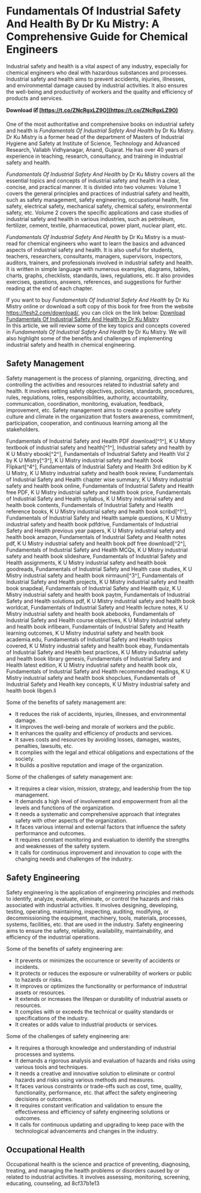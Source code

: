
 
# Fundamentals Of Industrial Safety And Health By Dr Ku Mistry: A Comprehensive Guide for Chemical Engineers
 
Industrial safety and health is a vital aspect of any industry, especially for chemical engineers who deal with hazardous substances and processes. Industrial safety and health aims to prevent accidents, injuries, illnesses, and environmental damage caused by industrial activities. It also ensures the well-being and productivity of workers and the quality and efficiency of products and services.
 
**Download 🗹 [https://t.co/ZNcRgxLZ9O](https://t.co/ZNcRgxLZ9O)**


 
One of the most authoritative and comprehensive books on industrial safety and health is *Fundamentals Of Industrial Safety And Health* by Dr Ku Mistry. Dr Ku Mistry is a former head of the department of Masters of Industrial Hygiene and Safety at Institute of Science, Technology and Advanced Research, Vallabh Vidhyanagar, Anand, Gujarat. He has over 40 years of experience in teaching, research, consultancy, and training in industrial safety and health.
 
*Fundamentals Of Industrial Safety And Health* by Dr Ku Mistry covers all the essential topics and concepts of industrial safety and health in a clear, concise, and practical manner. It is divided into two volumes: Volume 1 covers the general principles and practices of industrial safety and health, such as safety management, safety engineering, occupational health, fire safety, electrical safety, mechanical safety, chemical safety, environmental safety, etc. Volume 2 covers the specific applications and case studies of industrial safety and health in various industries, such as petroleum, fertilizer, cement, textile, pharmaceutical, power plant, nuclear plant, etc.
 
*Fundamentals Of Industrial Safety And Health* by Dr Ku Mistry is a must-read for chemical engineers who want to learn the basics and advanced aspects of industrial safety and health. It is also useful for students, teachers, researchers, consultants, managers, supervisors, inspectors, auditors, trainers, and professionals involved in industrial safety and health. It is written in simple language with numerous examples, diagrams, tables, charts, graphs, checklists, standards, laws, regulations, etc. It also provides exercises, questions, answers, references, and suggestions for further reading at the end of each chapter.
 
If you want to buy *Fundamentals Of Industrial Safety And Health* by Dr Ku Mistry online or download a soft copy of this book for free from the website https://fesh2.com/download/, you can click on the link below:
 [Download Fundamentals Of Industrial Safety And Health by Dr Ku Mistry](https://fesh2.com/download/)  
In this article, we will review some of the key topics and concepts covered in *Fundamentals Of Industrial Safety And Health* by Dr Ku Mistry. We will also highlight some of the benefits and challenges of implementing industrial safety and health in chemical engineering.
 
## Safety Management
 
Safety management is the process of planning, organizing, directing, and controlling the activities and resources related to industrial safety and health. It involves setting safety objectives, policies, standards, procedures, rules, regulations, roles, responsibilities, authority, accountability, communication, coordination, monitoring, evaluation, feedback, improvement, etc. Safety management aims to create a positive safety culture and climate in the organization that fosters awareness, commitment, participation, cooperation, and continuous learning among all the stakeholders.
 
Fundamentals of Industrial Safety and Health PDF download[^1^],  K U Mistry textbook of industrial safety and health[^1^],  Industrial safety and health by K U Mistry ebook[^2^],  Fundamentals of Industrial Safety and Health Vol 2 by K U Mistry[^3^],  K U Mistry industrial safety and health book Flipkart[^4^],  Fundamentals of Industrial Safety and Health 3rd edition by K U Mistry,  K U Mistry industrial safety and health book review,  Fundamentals of Industrial Safety and Health chapter wise summary,  K U Mistry industrial safety and health book online,  Fundamentals of Industrial Safety and Health free PDF,  K U Mistry industrial safety and health book price,  Fundamentals of Industrial Safety and Health syllabus,  K U Mistry industrial safety and health book contents,  Fundamentals of Industrial Safety and Health reference books,  K U Mistry industrial safety and health book scribd[^1^],  Fundamentals of Industrial Safety and Health sample questions,  K U Mistry industrial safety and health book pdfdrive,  Fundamentals of Industrial Safety and Health previous year papers,  K U Mistry industrial safety and health book amazon,  Fundamentals of Industrial Safety and Health notes pdf,  K U Mistry industrial safety and health book pdf free download[^2^],  Fundamentals of Industrial Safety and Health MCQs,  K U Mistry industrial safety and health book slideshare,  Fundamentals of Industrial Safety and Health assignments,  K U Mistry industrial safety and health book goodreads,  Fundamentals of Industrial Safety and Health case studies,  K U Mistry industrial safety and health book nirmauni[^3^],  Fundamentals of Industrial Safety and Health projects,  K U Mistry industrial safety and health book snapdeal,  Fundamentals of Industrial Safety and Health quiz,  K U Mistry industrial safety and health book paytm,  Fundamentals of Industrial Safety and Health solutions pdf,  K U Mistry industrial safety and health book worldcat,  Fundamentals of Industrial Safety and Health lecture notes,  K U Mistry industrial safety and health book abebooks,  Fundamentals of Industrial Safety and Health course objectives,  K U Mistry industrial safety and health book infibeam,  Fundamentals of Industrial Safety and Health learning outcomes,  K U Mistry industrial safety and health book academia.edu,  Fundamentals of Industrial Safety and Health topics covered,  K U Mistry industrial safety and health book ebay,  Fundamentals of Industrial Safety and Health best practices,  K U Mistry industrial safety and health book library genesis,  Fundamentals of Industrial Safety and Health latest edition,  K U Mistry industrial safety and health book olx,  Fundamentals of Industrial Safety and Health recommended readings,  K U Mistry industrial safety and health book shopclues,  Fundamentals of Industrial Safety and Health key concepts,  K U Mistry industrial safety and health book libgen.li
 
Some of the benefits of safety management are:
 
- It reduces the risk of accidents, injuries, illnesses, and environmental damage.
- It improves the well-being and morale of workers and the public.
- It enhances the quality and efficiency of products and services.
- It saves costs and resources by avoiding losses, damages, wastes, penalties, lawsuits, etc.
- It complies with the legal and ethical obligations and expectations of the society.
- It builds a positive reputation and image of the organization.

Some of the challenges of safety management are:

- It requires a clear vision, mission, strategy, and leadership from the top management.
- It demands a high level of involvement and empowerment from all the levels and functions of the organization.
- It needs a systematic and comprehensive approach that integrates safety with other aspects of the organization.
- It faces various internal and external factors that influence the safety performance and outcomes.
- It requires constant monitoring and evaluation to identify the strengths and weaknesses of the safety system.
- It calls for continuous improvement and innovation to cope with the changing needs and challenges of the industry.

## Safety Engineering
 
Safety engineering is the application of engineering principles and methods to identify, analyze, evaluate, eliminate, or control the hazards and risks associated with industrial activities. It involves designing, developing, testing, operating, maintaining, inspecting, auditing, modifying, or decommissioning the equipment, machinery, tools, materials, processes, systems, facilities, etc. that are used in the industry. Safety engineering aims to ensure the safety, reliability, availability, maintainability, and efficiency of the industrial operations.
  
Some of the benefits of safety engineering are:

- It prevents or minimizes the occurrence or severity of accidents or incidents.
- It protects or reduces the exposure or vulnerability of workers or public to hazards or risks.
- It improves or optimizes the functionality or performance of industrial assets or resources.
- It extends or increases the lifespan or durability of industrial assets or resources.
- It complies with or exceeds the technical or quality standards or specifications of the industry.
- It creates or adds value to industrial products or services.

Some of the challenges of safety engineering are:

- It requires a thorough knowledge and understanding of industrial processes and systems.
- It demands a rigorous analysis and evaluation of hazards and risks using various tools and techniques.
- It needs a creative and innovative solution to eliminate or control hazards and risks using various methods and measures.
- It faces various constraints or trade-offs such as cost, time,
quality,
functionality,
performance,
etc.
that
affect
the
safety
engineering
decisions
or
outcomes.
- It requires constant verification and validation to ensure the effectiveness and efficiency of safety engineering solutions or outcomes.
- It calls for continuous updating and upgrading to keep pace with the technological advancements and changes in the industry.

## Occupational Health
  
Occupational health is the science and practice of preventing, diagnosing, treating, and managing the health problems or disorders caused by or related to industrial activities. It involves assessing, monitoring, screening, educating, counseling, ad
 8cf37b1e13
 